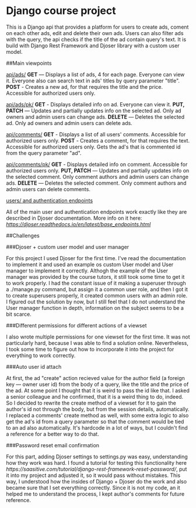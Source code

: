 # Django course project

<p>This is a Django api that provides a platform for users to create ads, coment on each other ads, edit and delete their own ads. Users can also filter ads with the query, the api checks if the title of the ad contain query's text. It is build with Django Rest Framework and Djoser library with a custom user model.</p>

##Main viewpoints

<u>api/ads/</u>
<b>GET</b> — Displays a list of ads, 4 for each page. Everyone can view it. Everyone also can search text in ads' titles by query parameter "title".
<b>POST</b> - Creates a new ad, for that requires the title and the price. Accessible for authorized users only.

<u>api/ads/pk/</u>
<b>GET</b> - Displays detailed info on ad. Everyone can view it.
<b>PUT, PATCH</b> — Updates and partially updates info on the selected ad. Only ad owners and admin users can change ads.
<b>DELETE</b> — Deletes the selected ad. Only ad owners and admin users can delete ads.

<u>api/comments/</u>
<b>GET</b> - Displays a list of all users' comments. Accessible for authorized users only.
<b>POST</b> - Creates a comment, for that requires the text. Accessible for authorized users only. Gets the ad's that is commented id from the query parameter "ad".

<u>api/comments/pk/</u>
<b>GET</b> - Displays detailed info on comment. Accessible for authorized users only.
<b>PUT, PATCH</b> — Updates and partially updates info on the selected comment. Only comment authors and admin users can change ads.
<b>DELETE</b> — Deletes the selected comment. Only comment authors and admin users can delete comments.

<u>users/ and authentication endpoints</u>

All of the main user and authentication endpoints work exactly like they are described in Djoser documentation. More info on it here: <i>https://djoser.readthedocs.io/en/latest/base_endpoints.html</i>

##Challenges

###Djoser + custom user model and user manager

<p>For this project I used Djoser for the first time. I've read the documentation to implement it and used an example os custom User model and User manager to implement it correctly. Althogh the example of the User manager was provided by the course tutors, it still took some time to get it to work properly. I had the constant issue of it making a superuser through a ./manage.py command, but assign it a common user role, and then I got it to create superusers properly, it created common users with an admin role. I figured out the solution by now, but I still feel that I do not understand the User manager function in depth, information on the subject seems to be a bit scarce.</p>

###Different permissions for different actions of a viewset

<p>I also wrote multiple permissions for one viewset for the first time. It was not particularly hard, because I was able to find a solution online. Nevertheless, I took some time to figure out how to incorporate it into the project for everything to work correctly.</p>

###Auto user id attach

<p>At first, the ad "create" action recieved value for the author field (a foreign key — owner user id) from the body of a query, like the title and the price of the ad. At some point I thought that it is weird to pass the id like that. I asked a senior colleague and he confirmed, that it is a weird thing to do, indeed. So I decided to rewrite the create method of a viewset for it to gain the author's id not through the body, but from the session details, automatically. I replaced a comments' create method as well, with some extra logic to also get the ad's id from a query parameter so that the comment would be tied to an ad also automatically. It's hardcode in a lot of ways, but I couldn't find a reference for a better way to do that.</p>

###Password reset email confirmation

<p>For this part, adding Djoser settings to settings.py was easy, understanding how they work was hard. I found a tutorial for testing this functionality here <i>https://saasitive.com/tutorial/django-rest-framework-reset-password/</i>, put it into my project and adjusted it, so it would pass without mistakes. This way, I understood how the insides of Django + Djoser do the work and also became sure that I set everything correctly. Since it is not my code, an it helped me to understand the process, I kept author's comments for future reference.</p>

